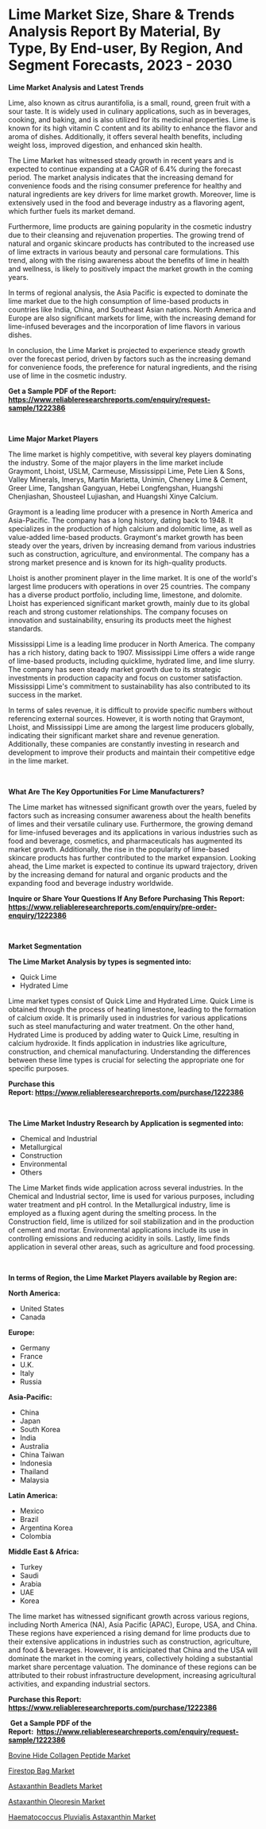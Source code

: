 <p><h1>Lime Market Size, Share & Trends Analysis Report By Material, By Type, By End-user, By Region, And Segment Forecasts, 2023 - 2030</h1></p><p><strong>Lime Market Analysis and Latest Trends</strong></p>
<p><p>Lime, also known as citrus aurantifolia, is a small, round, green fruit with a sour taste. It is widely used in culinary applications, such as in beverages, cooking, and baking, and is also utilized for its medicinal properties. Lime is known for its high vitamin C content and its ability to enhance the flavor and aroma of dishes. Additionally, it offers several health benefits, including weight loss, improved digestion, and enhanced skin health.</p><p>The Lime Market has witnessed steady growth in recent years and is expected to continue expanding at a CAGR of 6.4% during the forecast period. The market analysis indicates that the increasing demand for convenience foods and the rising consumer preference for healthy and natural ingredients are key drivers for lime market growth. Moreover, lime is extensively used in the food and beverage industry as a flavoring agent, which further fuels its market demand.</p><p>Furthermore, lime products are gaining popularity in the cosmetic industry due to their cleansing and rejuvenation properties. The growing trend of natural and organic skincare products has contributed to the increased use of lime extracts in various beauty and personal care formulations. This trend, along with the rising awareness about the benefits of lime in health and wellness, is likely to positively impact the market growth in the coming years.</p><p>In terms of regional analysis, the Asia Pacific is expected to dominate the lime market due to the high consumption of lime-based products in countries like India, China, and Southeast Asian nations. North America and Europe are also significant markets for lime, with the increasing demand for lime-infused beverages and the incorporation of lime flavors in various dishes.</p><p>In conclusion, the Lime Market is projected to experience steady growth over the forecast period, driven by factors such as the increasing demand for convenience foods, the preference for natural ingredients, and the rising use of lime in the cosmetic industry.</p></p>
<p><strong>Get a Sample PDF of the Report:&nbsp; <a href="https://www.reliableresearchreports.com/enquiry/request-sample/1222386">https://www.reliableresearchreports.com/enquiry/request-sample/1222386</a></strong></p>
<p>&nbsp;</p>
<p><strong>Lime Major Market Players</strong></p>
<p><p>The lime market is highly competitive, with several key players dominating the industry. Some of the major players in the lime market include Graymont, Lhoist, USLM, Carmeuse, Mississippi Lime, Pete Lien & Sons, Valley Minerals, Imerys, Martin Marietta, Unimin, Cheney Lime & Cement, Greer Lime, Tangshan Gangyuan, Hebei Longfengshan, Huangshi Chenjiashan, Shousteel Lujiashan, and Huangshi Xinye Calcium. </p><p>Graymont is a leading lime producer with a presence in North America and Asia-Pacific. The company has a long history, dating back to 1948. It specializes in the production of high calcium and dolomitic lime, as well as value-added lime-based products. Graymont's market growth has been steady over the years, driven by increasing demand from various industries such as construction, agriculture, and environmental. The company has a strong market presence and is known for its high-quality products.</p><p>Lhoist is another prominent player in the lime market. It is one of the world's largest lime producers with operations in over 25 countries. The company has a diverse product portfolio, including lime, limestone, and dolomite. Lhoist has experienced significant market growth, mainly due to its global reach and strong customer relationships. The company focuses on innovation and sustainability, ensuring its products meet the highest standards.</p><p>Mississippi Lime is a leading lime producer in North America. The company has a rich history, dating back to 1907. Mississippi Lime offers a wide range of lime-based products, including quicklime, hydrated lime, and lime slurry. The company has seen steady market growth due to its strategic investments in production capacity and focus on customer satisfaction. Mississippi Lime's commitment to sustainability has also contributed to its success in the market.</p><p>In terms of sales revenue, it is difficult to provide specific numbers without referencing external sources. However, it is worth noting that Graymont, Lhoist, and Mississippi Lime are among the largest lime producers globally, indicating their significant market share and revenue generation. Additionally, these companies are constantly investing in research and development to improve their products and maintain their competitive edge in the lime market.</p></p>
<p>&nbsp;</p>
<p><strong>What Are The Key Opportunities For Lime Manufacturers?</strong></p>
<p><p>The Lime market has witnessed significant growth over the years, fueled by factors such as increasing consumer awareness about the health benefits of limes and their versatile culinary use. Furthermore, the growing demand for lime-infused beverages and its applications in various industries such as food and beverage, cosmetics, and pharmaceuticals has augmented its market growth. Additionally, the rise in the popularity of lime-based skincare products has further contributed to the market expansion. Looking ahead, the Lime market is expected to continue its upward trajectory, driven by the increasing demand for natural and organic products and the expanding food and beverage industry worldwide.</p></p>
<p><strong>Inquire or Share Your Questions If Any Before Purchasing This Report: <a href="https://www.reliableresearchreports.com/enquiry/pre-order-enquiry/1222386">https://www.reliableresearchreports.com/enquiry/pre-order-enquiry/1222386</a></strong></p>
<p>&nbsp;</p>
<p><strong>Market Segmentation</strong></p>
<p><strong>The Lime Market Analysis by types is segmented into:</strong></p>
<p><ul><li>Quick Lime</li><li>Hydrated Lime</li></ul></p>
<p><p>Lime market types consist of Quick Lime and Hydrated Lime. Quick Lime is obtained through the process of heating limestone, leading to the formation of calcium oxide. It is primarily used in industries for various applications such as steel manufacturing and water treatment. On the other hand, Hydrated Lime is produced by adding water to Quick Lime, resulting in calcium hydroxide. It finds application in industries like agriculture, construction, and chemical manufacturing. Understanding the differences between these lime types is crucial for selecting the appropriate one for specific purposes.</p></p>
<p><strong>Purchase this Report:&nbsp;<a href="https://www.reliableresearchreports.com/purchase/1222386">https://www.reliableresearchreports.com/purchase/1222386</a></strong></p>
<p>&nbsp;</p>
<p><strong>The Lime Market Industry Research by Application is segmented into:</strong></p>
<p><ul><li>Chemical and Industrial</li><li>Metallurgical</li><li>Construction</li><li>Environmental</li><li>Others</li></ul></p>
<p><p>The Lime Market finds wide application across several industries. In the Chemical and Industrial sector, lime is used for various purposes, including water treatment and pH control. In the Metallurgical industry, lime is employed as a fluxing agent during the smelting process. In the Construction field, lime is utilized for soil stabilization and in the production of cement and mortar. Environmental applications include its use in controlling emissions and reducing acidity in soils. Lastly, lime finds application in several other areas, such as agriculture and food processing.</p></p>
<p>&nbsp;</p>
<p><strong>In terms of Region, the Lime Market Players available by Region are:</strong></p>
<p>
    <p> <strong> North America: </strong>
        <ul>
            <li>United States</li>
            <li>Canada</li>
        </ul>
        </p> 
    <p> <strong> Europe: </strong>
        <ul>
            <li>Germany</li>
            <li>France</li>
            <li>U.K.</li>
            <li>Italy</li>
            <li>Russia</li>
        </ul>
        </p> 
    <p> <strong> Asia-Pacific: </strong>
        <ul>
            <li>China</li>
            <li>Japan</li>
            <li>South Korea</li>
            <li>India</li>
            <li>Australia</li>
            <li>China Taiwan</li>
            <li>Indonesia</li>
            <li>Thailand</li>
            <li>Malaysia</li>
        </ul>
        </p> 
    <p> <strong> Latin America: </strong>
        <ul>
            <li>Mexico</li>
            <li>Brazil</li>
            <li>Argentina Korea</li>
            <li>Colombia</li>
        </ul>
        </p> 
    <p> <strong> Middle East & Africa: </strong>
        <ul>
            <li>Turkey</li>
            <li>Saudi</li>
            <li>Arabia</li>
            <li>UAE</li>
            <li>Korea</li>
        </ul>
    </p>
    </p>
<p><p>The lime market has witnessed significant growth across various regions, including North America (NA), Asia Pacific (APAC), Europe, USA, and China. These regions have experienced a rising demand for lime products due to their extensive applications in industries such as construction, agriculture, and food & beverages. However, it is anticipated that China and the USA will dominate the market in the coming years, collectively holding a substantial market share percentage valuation. The dominance of these regions can be attributed to their robust infrastructure development, increasing agricultural activities, and expanding industrial sectors.</p></p>
<p><strong>Purchase this Report: <a href="https://www.reliableresearchreports.com/purchase/1222386">https://www.reliableresearchreports.com/purchase/1222386</a></strong></p>
<p>&nbsp;<strong>Get a Sample PDF of the Report:&nbsp;&nbsp;<a href="https://www.reliableresearchreports.com/enquiry/request-sample/1222386">https://www.reliableresearchreports.com/enquiry/request-sample/1222386</a></strong></p>
<p><strong></strong></p>
<p><p><a href="https://github.com/RickHolmes3/Market-Research-Report-List-2/blob/main/bovine-hide-collagen-peptide-market.md">Bovine Hide Collagen Peptide Market</a></p><p><a href="https://github.com/CliffMedina6/Market-Research-Report-List-2/blob/main/firestop-bag-market.md">Firestop Bag Market</a></p><p><a href="https://github.com/BryceTownsendr/Market-Research-Report-List-2/blob/main/astaxanthin-beadlets-market.md">Astaxanthin Beadlets Market</a></p><p><a href="https://github.com/WillieWoodard/Market-Research-Report-List-2/blob/main/astaxanthin-oleoresin-market.md">Astaxanthin Oleoresin Market</a></p><p><a href="https://github.com/PeterParrish5/Market-Research-Report-List-2/blob/main/haematococcus-pluvialis-astaxanthin-market.md">Haematococcus Pluvialis Astaxanthin Market</a></p></p>